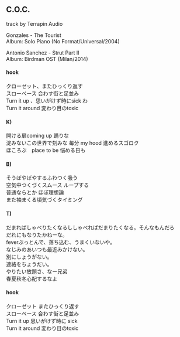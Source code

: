 ## C.O.C.  
track by Terrapin Audio  
  
Gonzales - The Tourist  
Album: Solo Piano (No Format/Universal/2004)  
  
Antonio Sanchez - Strut Part II  
Album: Birdman OST (Milan/2014)  
  
#### hook  
クローゼット、またひっくり返す  
スローペース 合わす街と足並み  
Turn it up 、思いがけず時にsick わ  
Turn it around 変わり目のtoxic  
  
#### K)  
開ける扉coming up 踊りな  
淀みないこの世界で刻みな 毎分 my hood 進めるスゴロク  
ほころぶ　place to be 悩める日も  
  
#### B)  
そうぼやぼやするふわつく吸う  
空気中つくづくスムース ループする  
普通ならとか ほぼ理想論  
また袖まくる頃気づくタイミング  
  
#### T)  
だまればしゃべりたくなるししゃべればだまりたくなる。そんなもんだろ  
だれにもなりたかねーな。  
feverぶっとんで、落ち込む、うまくいないや。  
なじみのあいつも最近みかけない。  
別にしょうがない。  
連絡をちょうだい。  
やりたい放題さ、なー兄弟  
春夏秋冬心配するなよ  
  
#### hook  
クローゼット またひっくり返す  
スローペース 合わす街と足並み  
Turn it up 思いがけず時に sick  
Turn it around 変わり目のtoxic
